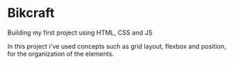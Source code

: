 # Bikcraft
Building my first project using HTML, CSS and JS

In this project i've used concepts such as grid layout, flexbox and position, for the organization of the elements. 

